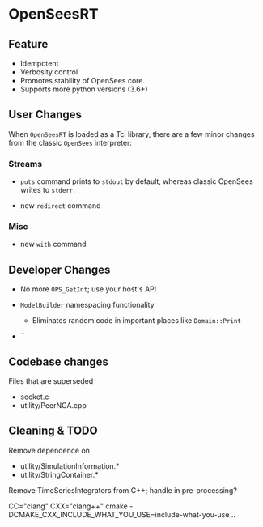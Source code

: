 # OpenSeesRT

## Feature

- Idempotent
- Verbosity control
- Promotes stability of OpenSees core.
- Supports more python versions (3.6+)

## User Changes

When `OpenSeesRT` is loaded as a Tcl library, there are a few minor
changes from the classic `OpenSees` interpreter:

### Streams
- `puts` command prints to `stdout` by default, whereas classic OpenSees
  writes to `stderr`.

- new `redirect` command

### Misc
- new `with` command


## Developer Changes

- No more `OPS_GetInt`; use your host's API

- `ModelBuilder` namespacing functionality
  - Eliminates random code in important places like `Domain::Print`

- ``

## Codebase changes

Files that are superseded

- socket.c
- utility/PeerNGA.cpp

## Cleaning & TODO

Remove dependence on

- utility/SimulationInformation.*
- utility/StringContainer.*

Remove TimeSeriesIntegrators from C++; handle in pre-processing?


  CC="clang" CXX="clang++" cmake -DCMAKE_CXX_INCLUDE_WHAT_YOU_USE=include-what-you-use ..
